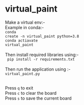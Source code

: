 # virtual_paint

Make a virtual env:- </br>
Example in conda:- </br>
<code>conda create -n virtual_paint  python=3.8</code></br>
<code>conda actiavate virtual_paint</code></br></br>
Then install required libraries using:-</br>
<code> pip install -r requirements.txt</code></br></br>
Then run the application using :-</br>
<code>virtual_paint.py</code></br></br>

Press <code>q</code> to exit</br>
Press <code>c</code> to clear the board</br>
Press <code>s</code> to save the current board


